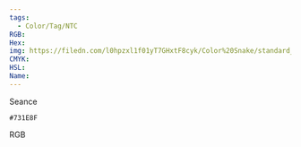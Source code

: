 ```yaml
---
tags:
  - Color/Tag/NTC
RGB:
Hex:
img: https://filedn.com/l0hpzxl1f01yT7GHxtF8cyk/Color%20Snake/standard_csv_to_svg/%23/731E8F.svg
CMYK:
HSL:
Name:
---
```

Seance
```palette
#731E8F
```
RGB
